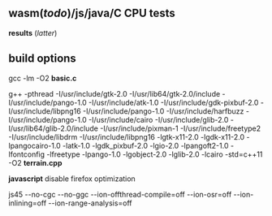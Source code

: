wasm(*todo*)/js/java/C CPU tests
-


**results** (*latter*)

build options
-

gcc -lm -O2 **basic.c**

g++ -pthread -I/usr/include/gtk-2.0 -I/usr/lib64/gtk-2.0/include -I/usr/include/pango-1.0 -I/usr/include/atk-1.0 -I/usr/include/gdk-pixbuf-2.0 -I/usr/include/libpng16 -I/usr/include/pango-1.0 -I/usr/include/harfbuzz -I/usr/include/pango-1.0 -I/usr/include/cairo -I/usr/include/glib-2.0 -I/usr/lib64/glib-2.0/include -I/usr/include/pixman-1 -I/usr/include/freetype2 -I/usr/include/libdrm -I/usr/include/libpng16 -lgtk-x11-2.0 -lgdk-x11-2.0 -lpangocairo-1.0 -latk-1.0 -lgdk_pixbuf-2.0 -lgio-2.0 -lpangoft2-1.0 -lfontconfig -lfreetype -lpango-1.0 -lgobject-2.0 -lglib-2.0 -lcairo -std=c++11 -O2 **terrain.cpp**

**javascript**  disable firefox optimization

js45 --no-cgc --no-ggc --ion-offthread-compile=off --ion-osr=off --ion-inlining=off --ion-range-analysis=off
